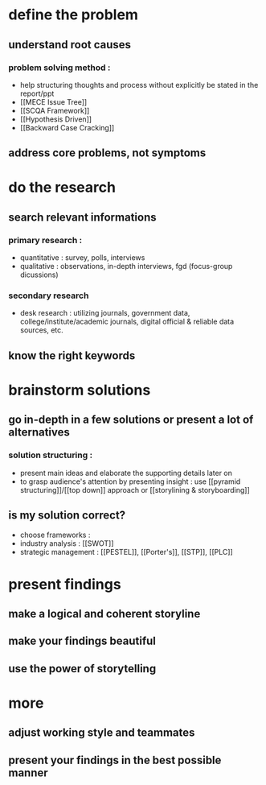 # define the problem 
## understand root causes
### problem solving method : 
- help structuring thoughts and process without explicitly be stated in the report/ppt
- [[MECE Issue Tree]]
- [[SCQA Framework]]
- [[Hypothesis Driven]]
- [[Backward Case Cracking]]
## address core problems, not symptoms
# do the research
## search relevant informations
### primary research :
- quantitative : survey, polls, interviews
- qualitative : observations, in-depth interviews, fgd (focus-group dicussions)
### secondary research
- desk research : utilizing journals, government data, college/institute/academic journals, digital official & reliable data sources, etc.

## know the right keywords
# brainstorm solutions
## go in-depth in a few solutions or present a lot of alternatives
### solution structuring : 
- present main ideas and elaborate the supporting details later on
- to grasp audience's attention by presenting insight : use [[pyramid structuring]]/[[top down]] approach or [[storylining & storyboarding]]
## is my solution correct?
- choose frameworks :
- industry analysis : [[SWOT]]
- strategic management : [[PESTEL]], [[Porter's]], [[STP]], [[PLC]]
# present findings 
## make a logical and coherent storyline
## make your findings beautiful
## use the power of storytelling
# more 
## adjust working style and teammates
## present your findings in the best possible manner